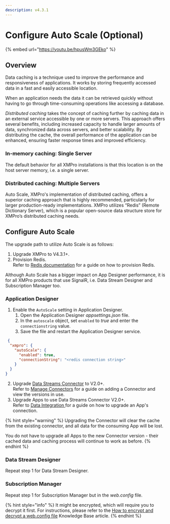 ```yaml
---
description: v4.3.1
---
```


# Configure Auto Scale (Optional)

{% embed url="https://youtu.be/hpusWm3GEko" %}

## Overview

Data caching is a technique used to improve the performance and responsiveness of applications. It works by storing frequently accessed data in a fast and easily accessible location.&#x20;

When an application needs the data it can be retrieved quickly without having to go through time-consuming operations like accessing a database.

_Distributed caching_ takes the concept of caching further by caching data in an external service accessible by one or more servers. This approach offers several benefits, including increased capacity to handle larger amounts of data, synchronized data across servers, and better scalability. By distributing the cache, the overall performance of the application can be enhanced, ensuring faster response times and improved efficiency.

### In-memory caching: Single Server

The default behavior for all XMPro installations is that this location is on the host server memory, i.e. a single server.&#x20;

### Distributed caching: Multiple Servers&#x20;

Auto Scale, XMPro's implementation of distributed caching, offers a superior caching approach that is highly recommended, particularly for larger production-ready implementations. XMPro utilizes “Redis” (Remote Dictionary Server), which is a popular open-source data structure store for XMPro’s distributed caching needs.

## Configure Auto Scale

The upgrade path to utilize Auto Scale is as follows:

1. Upgrade XMPro to V4.3.1+.
2. Provision Redis.\
   Refer to [Redis documentation](https://redis.io/docs/getting-started/) for a guide on how to provision Redis.

Although Auto Scale has a bigger impact on App Designer performance, it is for all XMPro products that use SignalR, i.e. Data Stream Designer and Subscription Manager too.

### Application Designer

1. Enable the `AutoScale` setting in Application Designer.
   1. Open the Application Designer _appsettings.json_ file.
   2. In the `autoscale` object, set `enabled` to _true_ and enter the `connectionstring` value.
   3. Save the file and restart the Application Designer service.

```json
 {
  "xmpro": {    
    "autoScale": {
      "enabled": true,
      "connectionString": "<redis connection string>"
    }
  }
}
```

2. Upgrade [Data Streams Connector](https://xmpro.gitbook.io/data-streams-connector/) to V2.0+.\
   Refer to [Manage Connectors](../../how-tos/connectors/manage-connectors.md#adding-a-connector) for a guide on adding a Connector and view the versions in use.
3. Upgrade Apps to use Data Streams Connector V2.0+.\
   Refer to [Data Integration ](../../concepts/application/data-integration.md#connection)for a guide on how to upgrade an App's connection.

{% hint style="warning" %}
Upgrading the Connector will clear the cache from the existing connector, and all data for the consuming App will be lost.

You do not have to upgrade all Apps to the new Connector version - their cached data and caching process will continue to work as before.
{% endhint %}

### Data Stream Designer

Repeat step 1 for Data Stream Designer.

### Subscription Manager

Repeat step 1 for Subscription Manager but in the _web.config_ file.

{% hint style="info" %}
It might be encrypted, which will require you to decrypt it first. For instructions, please refer to the [How to encrypt and decrypt a web.config file](https://docs.xmpro.com/knowledge-base-2/how-to-encrypt-and-decrypt-a-web-config-file/) Knowledge Base article.
{% endhint %}
